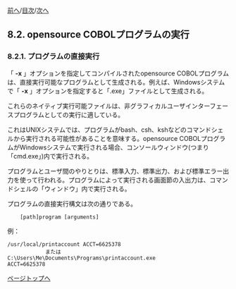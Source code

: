 <!--navi start1-->
[前へ](8-1-9.md)/[目次](https://opensourcecobol.github.io/markdown/TOC.html)/[次へ](8-2-2.md)
<!--navi end1-->
## 8.2. opensource COBOLプログラムの実行

### 8.2.1. プログラムの直接実行

「 **-x** 」オプションを指定してコンパイルされたopensource COBOLプログラムは、直接実行可能なプログラムとして生成される。例えば、Windowsシステムで「 **-x** 」オプションを指定すると「.exe」ファイルとして生成される。

これらのネイティブ実行可能ファイルは、非グラフィカルユーザインターフェースプログラムとしての実行に適している。

これはUNIXシステムでは、プログラムがbash、csh、kshなどのコマンドシェルから実行される可能性があることを意味する。opensource COBOLプログラムがWindowsシステムで実行される場合、コンソールウィンドウ(つまり「cmd.exe」)内で実行される。

プログラムとユーザ間のやりとりは、標準入力、標準出力、および標準エラー出力を使って行われる。プログラムによって実行される画面節の入出力は、コマンドシェルの「ウィンドウ」内で実行される。

プログラムの直接実行構文は次の通りである。

        [path]program [arguments]

例：
```
/usr/local/printaccount ACCT=6625378
            または
C:\Users\Me\Documents\Programs\printaccount.exe
ACCT=6625378
```

<!--navi start2-->

[ページトップへ](8-2-1.md)
<!--navi end2-->
